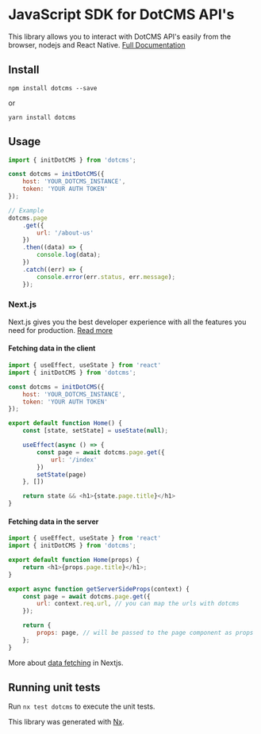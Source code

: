 # JavaScript SDK for DotCMS API's

This library allows you to interact with DotCMS API's easily from the browser, nodejs and React Native. [Full Documentation](https://dotcms.github.io/core-web/dotcms/)

## Install

`npm install dotcms --save`

or

`yarn install dotcms`

## Usage

```javascript
import { initDotCMS } from 'dotcms';

const dotcms = initDotCMS({
    host: 'YOUR_DOTCMS_INSTANCE',
    token: 'YOUR AUTH TOKEN'
});

// Example
dotcms.page
    .get({
        url: '/about-us'
    })
    .then((data) => {
        console.log(data);
    })
    .catch((err) => {
        console.error(err.status, err.message);
    });
```


### Next.js
Next.js gives you the best developer experience with all the features you need for production. [Read more](https://nextjs.org/)


#### Fetching data in the client

```javascript
import { useEffect, useState } from 'react'
import { initDotCMS } from 'dotcms';

const dotcms = initDotCMS({
    host: 'YOUR_DOTCMS_INSTANCE',
    token: 'YOUR AUTH TOKEN'
});

export default function Home() {
    const [state, setState] = useState(null);

    useEffect(async () => {
        const page = await dotcms.page.get({
            url: '/index'
        })
        setState(page)
    }, [])

    return state && <h1>{state.page.title}</h1>
}
```

#### Fetching data in the server

```javascript
import { useEffect, useState } from 'react'
import { initDotCMS } from 'dotcms';

export default function Home(props) {
    return <h1>{props.page.title}</h1>;
}

export async function getServerSideProps(context) {
    const page = await dotcms.page.get({
        url: context.req.url, // you can map the urls with dotcms
    });

    return {
        props: page, // will be passed to the page component as props
    };
}
```

More about [data fetching](https://nextjs.org/docs/basic-features/data-fetching) in Nextjs.

## Running unit tests

Run `nx test dotcms` to execute the unit tests.

This library was generated with [Nx](https://nx.dev).

